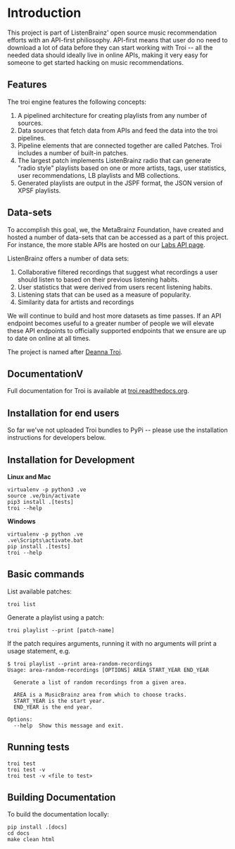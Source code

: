 # Introduction

This project is part of ListenBrainz' open source music recommendation efforts with an API-first
philiosophy. API-first means that user do no need to download a lot of data before they
can start working with Troi -- all the needed data should ideally live in online APIs, making
it very easy for someone to get started hacking on music recommendations.

## Features

The troi engine features the following concepts:

1. A pipelined architecture for creating playlists from any number of sources.
2. Data sources that fetch data from APIs and feed the data into the troi pipelines.
3. Pipeline elements that are connected together are called Patches. Troi includes a number of built-in patches.
4. The largest patch implements ListenBrainz radio that can generate "radio style" playlists based on one or more
artists, tags, user statistics, user recommendations, LB playlists and MB collections.
5. Generated playlists are output in the JSPF format, the JSON version of XPSF playlists.


## Data-sets

To accomplish this goal, we, the MetaBrainz Foundation, have created and hosted a number of data-sets
that can be accessed as a part of this project. For instance, the more stable APIs are hosted on our
[Labs API page](https://labs.api.listenbrainz.org).

ListenBrainz offers a number of data sets:

1. Collaborative filtered recordings that suggest what recordings a user should listen to based on
their previous listening habits.
2. User statistics that were derived from users recent listening habits.
3. Listening stats that can be used as a measure of popularity.
4. Similarity data for artists and recordings

We will continue to build and host more datasets as time passes. If an API endpoint becomes useful to
a greater number of people we will elevate these API endpoints to officially supported endpoints
that we ensure are up to date on online at all times.

The project is named after [Deanna Troi](https://en.wikipedia.org/wiki/Deanna_Troi).

## DocumentationV

Full documentation for Troi is available at [troi.readthedocs.org](https://troi.readthedocs.org).

## Installation for end users

So far we've not uploaded Troi bundles to PyPi -- please use the installation instructions for developers
below.

## Installation for Development

**Linux and Mac**

```
virtualenv -p python3 .ve
source .ve/bin/activate
pip3 install .[tests]
troi --help
```

**Windows**

```
virtualenv -p python .ve
.ve\Scripts\activate.bat
pip install .[tests]
troi --help
```

## Basic commands

List available patches:

    troi list

Generate a playlist using a patch:

    troi playlist --print [patch-name]

If the patch requires arguments, running it with no arguments will print a usage statement, e.g.

    $ troi playlist --print area-random-recordings
    Usage: area-random-recordings [OPTIONS] AREA START_YEAR END_YEAR
   
      Generate a list of random recordings from a given area.
   
      AREA is a MusicBrainz area from which to choose tracks.
      START_YEAR is the start year.
      END_YEAR is the end year.
   
    Options:
      --help  Show this message and exit.

## Running tests

```
troi test
troi test -v
troi test -v <file to test>
```

## Building Documentation

To build the documentation locally:

    pip install .[docs]
    cd docs
    make clean html
